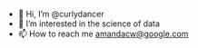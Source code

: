 - 👋 Hi, I’m @curlydancer
- 👀 I’m interested in the science of data
- 📫 How to reach me amandacw@google.com

<!---
curlydancer/curlydancer is a ✨ special ✨ repository because its `README.md` (this file) appears on your GitHub profile.
You can click the Preview link to take a look at your changes.
--->
